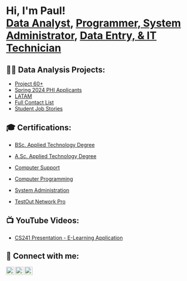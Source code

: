 <h1>Hi, I'm Paul! <br/><a href="https://github.com/paulmutiswa">Data Analyst</a>, <a href="https://https://www.linkedin.com/in/paulssmutiswa/">Programmer, System Administrator</a>, <a href="https://www.upwork.com/freelancers/~014c08f04eb36c4ee7/">Data Entry, & IT Technician</a></h1>

<h2>👨‍💻 Data Analysis Projects:</h2>

-  [Project 60+](https://github.com/paulmutiswa/Project60Plus/tree/main)
-  [Spring 2024 PHI Applicants](https://github.com/paulmutiswa/Spring-2024-PHI-Applicants/tree/main)
-  [LATAM](https://github.com/paulmutiswa/LATAM/tree/main)
-  [Full Contact List](https://github.com/paulmutiswa/Full-Contact-List/tree/main)
-  [Student Job Stories](https://github.com/paulmutiswa/Student-Job-Stories/tree/main)
 
<h2>🎓 Certifications:</h2>

  - [BSc. Applied Technology Degree](https://www.michaelsutter.com/ediploma?fn=diplomastatuscheck&key=02000000ba6eccab1c4bb9d41202e0ed7fcb1da6d21fafa34c127cbcf84fc573ec9bf65f63363c1c4be66f0ff4049e1bce1b3813796fe3c1d85d29905078b584d90f7d79)
  - [A.Sc. Applied Technology Degree](https://www.michaelsutter.com/ediploma?fn=diplomastatuscheck&key=0200000012fcf33a322a4100d00e212a97065a9f3198437b727fa104a8aa8a81fc02abd1b16d13bae12c6a2c5bd72e3129d9958a7ec105d733329b90642d888009d290b6)
  - [Computer Support](https://www.michaelsutter.com/ediploma?fn=diplomastatuscheck&key=02000000dc82383d8d121be0e6bfe7f1a1afa1f030c127ba9e110bd5537e408dd5a77ac7fda2fcfcf36030834361e9f0de7b5cc0f68d8500e3163142e149731b7a4ddcda)
  - [Computer Programming](https://www.michaelsutter.com/ediploma?fn=diplomastatuscheck&key=02000000aeb78aa985e3d531f2247ba0758fd8425d973c2884d9755974d16deee29e3d43580bb26605e84dca79f62bb3723637fe59d59a51a913520c9b8b091638d9cb7e)
  - [System Administration](https://www.michaelsutter.com/ediploma?fn=diplomastatuscheck&key=02000000418d66a25efb331ad3f98d6a69185bad208608079290c830f6dd83f50de25eab4ae08728149b8d3ddbfeb2c86473b44c138cea54bc2bc66498624819f659bab4)

  - [TestOut Network Pro](https://verification.testout.com/verifycert/6-1C6-D6F37)

<h2>📺 YouTube Videos:</h2>

- [CS241 Presentation - E-Learning Application](https://https://www.youtube.com/watch?v=zuvB0EwfKn0)

<h2> 🤳 Connect with me:</h2>

[<img align="left" alt="paulmutiswa | Twitter" width="22px" src="https://cdn.jsdelivr.net/npm/simple-icons@v3/icons/twitter.svg" />][twitter]
[<img align="left" alt="paulmutiswa | LinkedIn" width="22px" src="https://cdn.jsdelivr.net/npm/simple-icons@v3/icons/linkedin.svg" />][linkedin]
[<img align="left" alt="paulmutiswa | Instagram" width="22px" src="https://cdn.jsdelivr.net/npm/simple-icons@v3/icons/upwork.svg" />][upwork]

[twitter]: https://x.com/paulmutiswa?t=fBO_LUlcQPNupclmGInggw&s=09
[upwork]: https://www.upwork.com/freelancers/~014c08f04eb36c4ee7
[linkedin]: https://www.linkedin.com/in/paulssmutiswa

<!--
**paulmutiswa/paulmutiswa** is a ✨ _special_ ✨ repository because its `README.md` (this file) appears on your GitHub profile.

Here are some ideas to get you started:

- 🔭 I’m currently working on ...
- 🌱 I’m currently learning ...
- 👯 I’m looking to collaborate on ...
- 🤔 I’m looking for help with ...
- 💬 Ask me about ...
- 📫 How to reach me: ...
- 😄 Pronouns: ...
- ⚡ Fun fact: ...
-->
